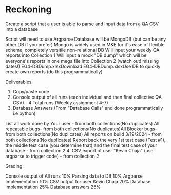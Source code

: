 # Reckoning

Create a script that a user is able to parse and input data from a QA CSV into a database​

Script will need to use Argparse​
Database will be MongoDB (but can be any other DB if you prefer) Mongo is widely used in M&E for it's ease of flexible scheme, completely versitile non-relational DB​
Will input your weekly QA reports into Collection 1​
Will input a mock "DB dump" which will be everyone's reports in one mega file into Collection 2 (watch out! missing dates!) EG4-DBDump.xlsxDownload EG4-DBDump.xlsx​
Use DB to quickly create own reports (do this programmatically)

Deliverables
1. Copy/paste code
2. Console output of all runs (each individual and then final collective QA CSV) - 4 Total runs (Weekly assignment 4-7)
3. Database Answers (From "Database Calls" and done programmatically i.e python)

List all work done by Your user - from both collections(No duplicates)​
All repeatable bugs- from both collections(No duplicates)​
All Blocker bugs- from both collections(No duplicates)​
All reports on build 3/19/2024 - from both collections(No duplicates)​
Report back the very 1st test case (Test #1), the middle test case (you determine that),and the final test case of your database - from collection 2
4. CSV export of user "Kevin Chaja" (use argparse to trigger code) - from collection 2

Grading:

Console output of All runs 10%
Parsing data to DB 10%
Argparse Implementation 10%
CSV output for user Kevin Chaja 20%
Database implementation 25%
Database answers 25%